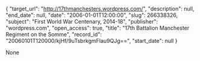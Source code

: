{
  "target_url": "http://17thmanchesters.wordpress.com/", 
  "description": null, 
  "end_date": null, 
  "date": "2006-01-01T12:00:00", 
  "slug": 266338326, 
  "subject": "First World War Centenary, 2014-18", 
  "publisher": "wordpress.com", 
  "open_access": true, 
  "title": "17th Battalion Manchester Regiment on the Somme", 
  "record_id": "20060101T120000/kjHf/9uTsbrkgmFlau9QJg==", 
  "start_date": null
}

None